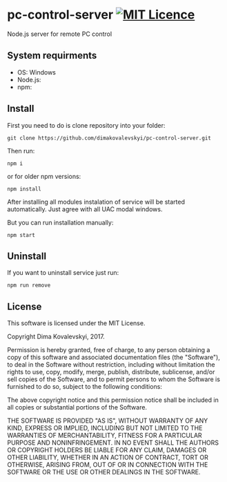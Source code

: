 # pc-control-server [![MIT Licence](https://badges.frapsoft.com/os/mit/mit.svg?v=103)](https://opensource.org/licenses/mit-license.php)

Node.js server for remote PC control

## System requirments

 * OS: Windows
 * Node.js:
 * npm: 

## Install

First you need to do is clone repository into your folder:

```
git clone https://github.com/dimakovalevskyi/pc-control-server.git
```

Then run:

```
npm i
```

or for older npm versions:

```
npm install
```

After installing all modules instalation of service will be started automatically. Just agree with all UAC modal windows.

But you can run installation manually:

```
npm start
```

## Uninstall

If you want to uninstall service just run:

```
npm run remove
```

## License

This software is licensed under the MIT License.

Copyright Dima Kovalevskyi, 2017.

Permission is hereby granted, free of charge, to any person obtaining a copy of this software and associated documentation files (the "Software"), to deal in the Software without restriction, including without limitation the rights to use, copy, modify, merge, publish, distribute, sublicense, and/or sell copies of the Software, and to permit persons to whom the Software is furnished to do so, subject to the following conditions:

The above copyright notice and this permission notice shall be included in all copies or substantial portions of the Software.

THE SOFTWARE IS PROVIDED "AS IS", WITHOUT WARRANTY OF ANY KIND, EXPRESS OR IMPLIED, INCLUDING BUT NOT LIMITED TO THE WARRANTIES OF MERCHANTABILITY, FITNESS FOR A PARTICULAR PURPOSE AND NONINFRINGEMENT. IN NO EVENT SHALL THE AUTHORS OR COPYRIGHT HOLDERS BE LIABLE FOR ANY CLAIM, DAMAGES OR OTHER LIABILITY, WHETHER IN AN ACTION OF CONTRACT, TORT OR OTHERWISE, ARISING FROM, OUT OF OR IN CONNECTION WITH THE SOFTWARE OR THE USE OR OTHER DEALINGS IN THE SOFTWARE.
